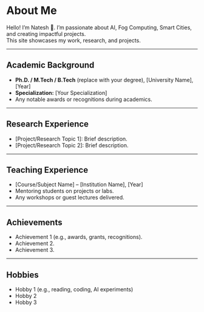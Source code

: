 # About Me

Hello! I’m Natesh 👋. I’m passionate about AI, Fog Computing, Smart Cities, and creating impactful projects.  
This site showcases my work, research, and projects.

---

## Academic Background

- **Ph.D. / M.Tech / B.Tech** (replace with your degree), [University Name], [Year]  
- **Specialization:** [Your Specialization]  
- Any notable awards or recognitions during academics.

---

## Research Experience

- [Project/Research Topic 1]: Brief description.  
- [Project/Research Topic 2]: Brief description.  

---

## Teaching Experience

- [Course/Subject Name] – [Institution Name], [Year]  
- Mentoring students on projects or labs.  
- Any workshops or guest lectures delivered.

---

## Achievements

- Achievement 1 (e.g., awards, grants, recognitions).  
- Achievement 2.  
- Achievement 3.

---

## Hobbies

- Hobby 1 (e.g., reading, coding, AI experiments)  
- Hobby 2  
- Hobby 3
